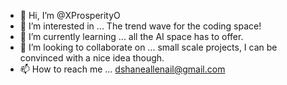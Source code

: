 - 👋 Hi, I’m @XProsperityO
- 👀 I’m interested in ... The trend wave for the coding space!
- 🌱 I’m currently learning ... all the AI space has to offer.
- 💞️ I’m looking to collaborate on ... small scale projects, I can be convinced with a nice idea though.
- 📫 How to reach me ... dshaneallenail@gmail.com

<!---
XProsperityO/XProsperityO is a ✨ special ✨ repository because its `README.md` (this file) appears on your GitHub profile.
You can click the Preview link to take a look at your changes.
--->
